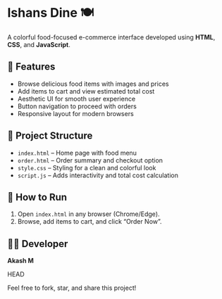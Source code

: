 # Ishans Dine 🍽️

A colorful food-focused e-commerce interface developed using **HTML**, **CSS**, and **JavaScript**.

## 🛒 Features

- Browse delicious food items with images and prices
- Add items to cart and view estimated total cost
- Aesthetic UI for smooth user experience
- Button navigation to proceed with orders
- Responsive layout for modern browsers

## 📂 Project Structure

- `index.html` – Home page with food menu
- `order.html` – Order summary and checkout option
- `style.css` – Styling for a clean and colorful look
- `script.js` – Adds interactivity and total cost calculation

## 🚀 How to Run

1. Open `index.html` in any browser (Chrome/Edge).
2. Browse, add items to cart, and click “Order Now”.

## 🙋‍♂️ Developer

**Akash M**

HEAD

Feel free to fork, star, and share this project!
